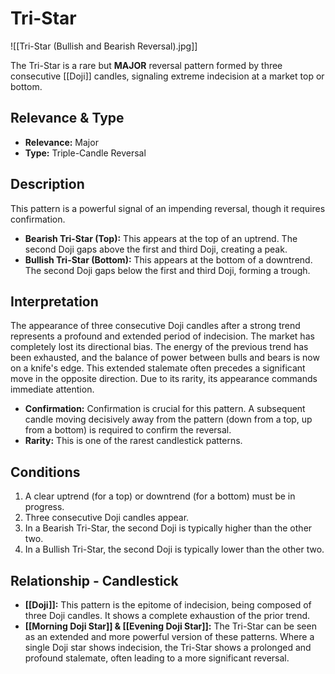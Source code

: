 # Tri-Star

![[Tri-Star (Bullish and Bearish Reversal).jpg]]

The Tri-Star is a rare but **MAJOR** reversal pattern formed by three consecutive [[Doji]] candles, signaling extreme indecision at a market top or bottom.

## Relevance & Type

- **Relevance:** Major
- **Type:** Triple-Candle Reversal

## Description

This pattern is a powerful signal of an impending reversal, though it requires confirmation.

- **Bearish Tri-Star (Top):** This appears at the top of an uptrend. The second Doji gaps above the first and third Doji, creating a peak.
- **Bullish Tri-Star (Bottom):** This appears at the bottom of a downtrend. The second Doji gaps below the first and third Doji, forming a trough.

## Interpretation

The appearance of three consecutive Doji candles after a strong trend represents a profound and extended period of indecision. The market has completely lost its directional bias. The energy of the previous trend has been exhausted, and the balance of power between bulls and bears is now on a knife's edge. This extended stalemate often precedes a significant move in the opposite direction. Due to its rarity, its appearance commands immediate attention.

- **Confirmation:** Confirmation is crucial for this pattern. A subsequent candle moving decisively away from the pattern (down from a top, up from a bottom) is required to confirm the reversal.
- **Rarity:** This is one of the rarest candlestick patterns.

## Conditions

1.  A clear uptrend (for a top) or downtrend (for a bottom) must be in progress.
2.  Three consecutive Doji candles appear.
3.  In a Bearish Tri-Star, the second Doji is typically higher than the other two.
4.  In a Bullish Tri-Star, the second Doji is typically lower than the other two.

## Relationship - Candlestick

- **[[Doji]]:** This pattern is the epitome of indecision, being composed of three Doji candles. It shows a complete exhaustion of the prior trend.
- **[[Morning Doji Star]] & [[Evening Doji Star]]:** The Tri-Star can be seen as an extended and more powerful version of these patterns. Where a single Doji star shows indecision, the Tri-Star shows a prolonged and profound stalemate, often leading to a more significant reversal.
